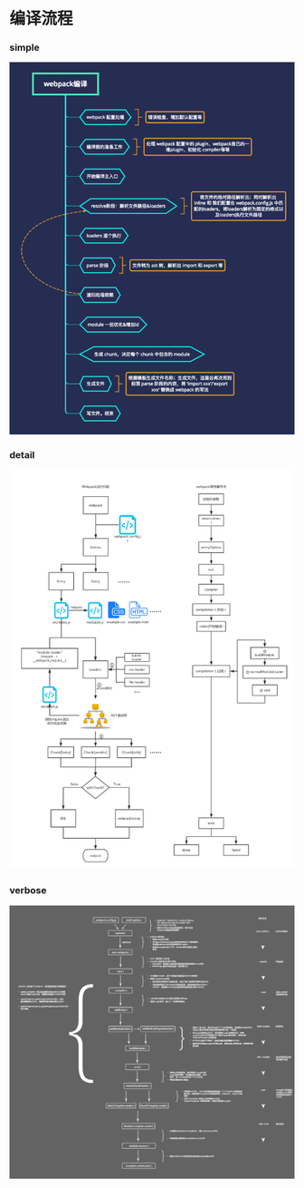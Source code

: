 # 编译流程

### simple
<img src="./../../media/webpack/lifestyle-overview.png"/>


### detail
<img src="./../../media/webpack/life-style-detail.jpg"/>

### verbose
<img src="./../../media/webpack/lifestyle-verbose.jpeg"/>